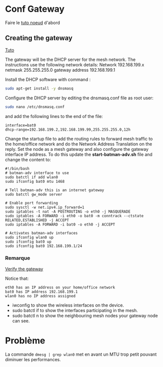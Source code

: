 # Conf Gateway 

Faire le [tuto noeud](../Noeuds/README.md) d'abord

## Creating the gateway

[Tuto](https://github.com/binnes/WiFiMeshRaspberryPi/blob/master/part1/ROUTE.md#creating-the-gateway)

The gateway will be the DHCP server for the mesh network.
The instructions use the following network details:
    Network 192.168.199.x
    netmask 255.255.255.0
    gateway address 192.168.199.1

Install the DHCP software with command : 
```bash
sudo apt-get install -y dnsmasq
```

Configure the DHCP server by editing the dnsmasq.conf file as root user:
```bash
sudo nano /etc/dnsmasq.conf
```
and add the following lines to the end of the file:

    interface=bat0
    dhcp-range=192.168.199.2,192.168.199.99,255.255.255.0,12h

Change the startup file to add the routing rules to forward mesh traffic to the home/office network and do the Network Address Translation on the reply. Set the node as a mesh gateway and also configure the gateway interface IP address. To do this update the __start-batman-adv.sh__ file and change the content to:

```
#!/bin/bash
# batman-adv interface to use
sudo batctl if add wlan0
sudo ifconfig bat0 mtu 1468

# Tell batman-adv this is an internet gateway
sudo batctl gw_mode server

# Enable port forwarding
sudo sysctl -w net.ipv4.ip_forward=1
sudo iptables -t nat -A POSTROUTING -o eth0 -j MASQUERADE
sudo iptables -A FORWARD -i eth0 -o bat0 -m conntrack --ctstate RELATED,ESTABLISHED -j ACCEPT
sudo iptables -A FORWARD -i bat0 -o eth0 -j ACCEPT

# Activates batman-adv interfaces
sudo ifconfig wlan0 up
sudo ifconfig bat0 up
sudo ifconfig bat0 192.168.199.1/24
```

### Remarque

[Verify the gateway](https://github.com/binnes/WiFiMeshRaspberryPi/blob/master/part1/ROUTE.md#verifying-the-gateway)

Notice that:

    eth0 has an IP address on your home/office network
    bat0 has IP address 192.168.199.1
    wlan0 has no IP address assigned


- iwconfig to show the wireless interfaces on the device.
- sudo batctl if to show the interfaces participating in the mesh.
- sudo batctl n to show the neighbouring mesh nodes your gateway node can see. 

# Problème

La commande `dmesg | grep wlan0` met en avant un MTU trop petit pouvant diminuer les performances.